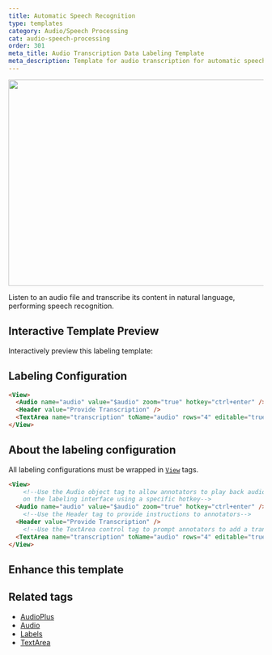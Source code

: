```yaml
---
title: Automatic Speech Recognition
type: templates
category: Audio/Speech Processing
cat: audio-speech-processing
order: 301
meta_title: Audio Transcription Data Labeling Template
meta_description: Template for audio transcription for automatic speech recognition use cases with Label Studio for your machine learning and data science projects.
---
```


<img src="/images/templates/automatic-speech-recognition.png" alt="" class="gif-border" width="552px" height="408px" />

Listen to an audio file and transcribe its content in natural language, performing speech recognition.

## Interactive Template Preview

Interactively preview this labeling template:

<div id="main-preview"></div>

## Labeling Configuration

```html
<View>
  <Audio name="audio" value="$audio" zoom="true" hotkey="ctrl+enter" />
  <Header value="Provide Transcription" />
  <TextArea name="transcription" toName="audio" rows="4" editable="true" maxSubmissions="1" />
</View>
```

## About the labeling configuration

All labeling configurations must be wrapped in [`View`](/tags/view.html) tags.

```html
<View>
    <!--Use the Audio object tag to allow annotators to play back audio
    on the labeling interface using a specific hotkey-->
  <Audio name="audio" value="$audio" zoom="true" hotkey="ctrl+enter" />
    <!--Use the Header tag to provide instructions to annotators-->
  <Header value="Provide Transcription" />
    <!--Use the TextArea control tag to prompt annotators to add a transcript for the audio-->
  <TextArea name="transcription" toName="audio" rows="4" editable="true" maxSubmissions="1" />
</View>
```

## Enhance this template

## Related tags

- [AudioPlus](/tags/audioplus.html)
- [Audio](/tags/audio.html)
- [Labels](/tags/labels.html)
- [TextArea](/tags/textarea.html)
